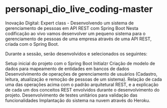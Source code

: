 # personapi_dio_live_coding-master
Inovação Digital: Expert class - Desenvolvendo um sistema de gerenciamento de pessoas em API REST com Spring Boot Nesta codificação ao vivo vamos desenvolver um pequeno sistema para o gerenciamento de pessoas de uma empresa através de uma API REST, criada com o Spring Boot.

Durante a sessão, serão desenvolvidos e selecionados os seguintes:

Setup inicial do projeto com o Spring Boot Initialzr Criação de modelo de dados para mapeamento de entidades em bancos de dados Desenvolvimento de operações de gerenciamento de usuários (Cadastro, leitura, atualização e remoção de pessoas de um sistema). Relação de cada uma das operações acima com o padrão arquitetural REST, e a explicação de cada um dos conceitos REST envolvidos durante o desenvolvimento do projeto. Desenvolvimento de testes unitários para validação das funcionalidades Implantação do sistema na nuvem através do Heroku.
